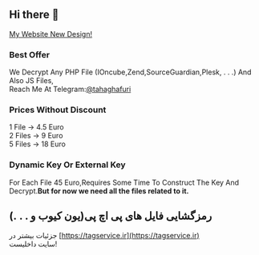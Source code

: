 ## Hi there 👋
[My Website New Design!](https://tahaghafuri.ir/)
### Best Offer
We Decrypt Any PHP File (IOncube,Zend,SourceGuardian,Plesk, . . .) And Also JS Files,<br>
Reach Me At Telegram:[@tahaghafuri](https://t.me/tahaghafuri/)<br>
### Prices Without Discount
1 File -> 4.5 Euro<br>
2 Files -> 9 Euro<br>
5 Files -> 18 Euro
### Dynamic Key Or External Key
For Each File 45 Euro,Requires Some Time To Construct The Key And Decrypt.<b>But for now we need all the files related to it.</b>
## رمزگشایی فایل های پی اچ پی(یون کیوب و . . .)
جزئیات بیشتر در [https://tagservice.ir](https://tagservice.ir)<br>
سایت داخلیست!
